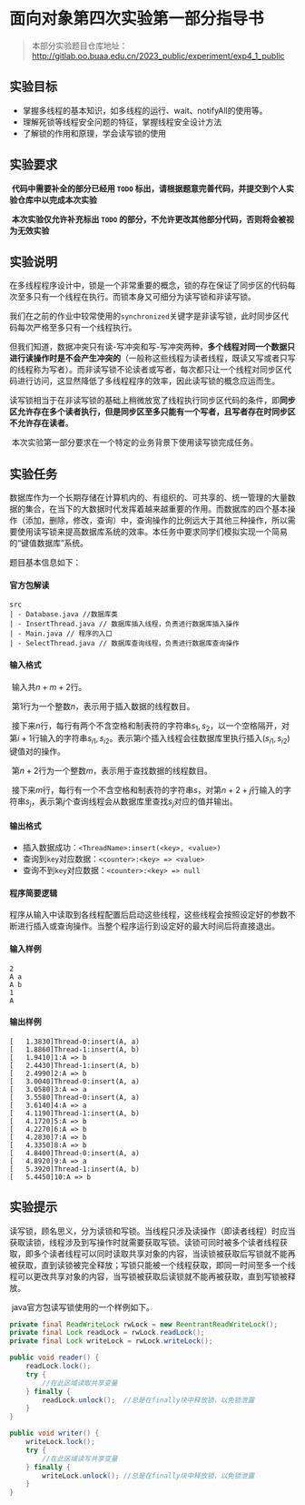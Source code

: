 # 面向对象第四次实验第一部分指导书

> 本部分实验题目仓库地址：http://gitlab.oo.buaa.edu.cn/2023_public/experiment/exp4_1_public

## 实验目标

 - 掌握多线程的基本知识，如多线程的运行、wait、notifyAll的使用等。
 - 理解死锁等线程安全问题的特征，掌握线程安全设计方法
 - 了解锁的作用和原理，学会读写锁的使用

## 实验要求

​		**代码中需要补全的部分已经用 `TODO` 标出，请根据题意完善代码，并提交到个人实验仓库中以完成本次实验**

​		**本次实验仅允许补充标出 `TODO` 的部分，不允许更改其他部分代码，否则将会被视为无效实验**

## 实验说明

​		在多线程程序设计中，锁是一个非常重要的概念，锁的存在保证了同步区的代码每次至多只有一个线程在执行。而锁本身又可细分为读写锁和非读写锁。

​		我们在之前的作业中较常使用的`synchronized`关键字是非读写锁，此时同步区代码每次严格至多只有一个线程执行。

​		但我们知道，数据冲突只有读-写冲突和写-写冲突两种，**多个线程对同一个数据只进行读操作时是不会产生冲突的**（一般称这些线程为读者线程，既读又写或者只写的线程称为写者）。而非读写锁不论读者或写者，每次都只让一个线程对同步区代码进行访问，这显然降低了多线程程序的效率，因此读写锁的概念应运而生。

​		读写锁相当于在非读写锁的基础上稍微放宽了线程执行同步区代码的条件，即**同步区允许存在多个读者执行，但是同步区至多只能有一个写者，且写者存在时同步区不允许存在读者**。

​		本次实验第一部分要求在一个特定的业务背景下使用读写锁完成任务。

## 实验任务

​		数据库作为一个长期存储在计算机内的、有组织的、可共享的、统一管理的大量数据的集合，在当下的大数据时代发挥着越来越重要的作用。而数据库的四个基本操作（添加，删除，修改，查询）中，查询操作的比例远大于其他三种操作，所以需要使用读写锁来提高数据库系统的效率。本任务中要求同学们模拟实现一个简易的“键值数据库”系统。

题目基本信息如下：

#### 官方包解读

```
src
| - Database.java //数据库类
| - InsertThread.java // 数据库插入线程，负责进行数据库插入操作
| - Main.java // 程序的入口
| - SelectThread.java // 数据库查询线程，负责进行数据库查询操作
```

#### 输入格式

​		输入共$n+m+2$行。

​		第1行为一个整数$n$，表示用于插入数据的线程数目。

​		接下来$n$行，每行有两个不含空格和制表符的字符串$s_1, s_2$，以一个空格隔开，对第$i+1$行输入的字符串$s_{i1}, s_{i2}$。表示第$i$个插入线程会往数据库里执行插入$(s_{i1},s_{i2})$键值对的操作。

​		第$n+2$行为一个整数$m$，表示用于查找数据的线程数目。

​		接下来$m$行，每行有一个不含空格和制表符的字符串$s$，对第$n+2+j$行输入的字符串$s_j$，表示第$j$个查询线程会从数据库里查找$s_j$对应的值并输出。

#### 输出格式

- 插入数据成功：`<ThreadName>:insert(<key>, <value>)`
- 查询到`key`对应数据：`<counter>:<key> => <value>`
- 查询不到`key`对应数据：`<counter>:<key> => null`

#### 程序简要逻辑

​		程序从输入中读取到各线程配置后启动这些线程，这些线程会按照设定好的参数不断进行插入或查询操作。当整个程序运行到设定好的最大时间后将直接退出。

#### 输入样例

```
2
A a
A b
1
A
```

#### 输出样例

```
[   1.3830]Thread-0:insert(A, a)
[   1.8860]Thread-1:insert(A, b)
[   1.9410]1:A => b
[   2.4430]Thread-1:insert(A, b)
[   2.4990]2:A => b
[   3.0040]Thread-0:insert(A, a)
[   3.0580]3:A => a
[   3.5580]Thread-0:insert(A, a)
[   3.6140]4:A => a
[   4.1190]Thread-1:insert(A, b)
[   4.1720]5:A => b
[   4.2270]6:A => b
[   4.2830]7:A => b
[   4.3350]8:A => b
[   4.8400]Thread-0:insert(A, a)
[   4.8920]9:A => a
[   5.3920]Thread-1:insert(A, b)
[   5.4450]10:A => b
```

## 实验提示

​		读写锁，顾名思义，分为读锁和写锁。当线程只涉及读操作（即读者线程）时应当获取读锁，线程涉及到写操作时就需要获取写锁。读锁可同时被多个读者线程获取，即多个读者线程可以同时读取共享对象的内容，当读锁被获取后写锁就不能再被获取，直到读锁被完全释放；写锁只能被一个线程获取，即同一时间至多一个线程可以更改共享对象的内容，当写锁被获取后读锁就不能再被获取，直到写锁被释放。

​		java官方包读写锁使用的一个样例如下。

```java
private final ReadWriteLock rwLock = new ReentrantReadWriteLock();
private final Lock readLock = rwLock.readLock();
private final Lock writeLock = rwLock.writeLock();

public void reader() {
	readLock.lock();
	try {
		//在此区域读取共享变量
	} finally {
		readLock.unlock();  //总是在finally块中释放锁，以免锁泄露
	}
}

public void writer() {
	writeLock.lock();
	try {
		//在此区域读写共享变量
	} finally {
		writeLock.unlock(); //总是在finally块中释放锁，以免锁泄露
	}
}
```

